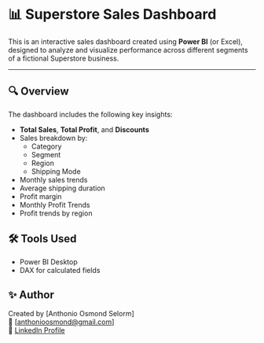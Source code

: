 # 📊 Superstore Sales Dashboard

This is an interactive sales dashboard created using **Power BI** (or Excel), designed to analyze and visualize performance across different segments of a fictional Superstore business.

---

## 🔍 Overview

The dashboard includes the following key insights:

- **Total Sales**, **Total Profit**, and **Discounts**
- Sales breakdown by:
  - Category
  - Segment
  - Region
  - Shipping Mode
- Monthly sales trends
- Average shipping duration
- Profit margin
- Monthly Profit Trends
- Profit trends by region



## 🛠️ Tools Used
- Power BI Desktop
- DAX for calculated fields

## ✨ Author
Created by [Anthonio Osmond Selorm]  
📧 [anthonioosmond@gmail.com]  
🔗 [LinkedIn Profile](https://www.linkedin.com/in/osmondanthonio)
